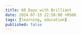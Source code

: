 ```yaml
---
title: 60 Days with Brilliant
date: 2024-07-15 22:50:00 +0500
tags: [learning, education]
published: false
---
```


